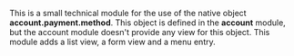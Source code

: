This is a small technical module for the use of the native object **account.payment.method**. This object is defined in the **account** module, but the account module doesn't provide any view for this object. This module adds a list view, a form view and a menu entry.
